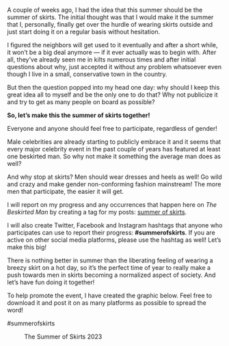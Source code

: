 A couple of weeks ago, I had the idea that this summer should be the summer of skirts. The initial thought was that I would make it the summer that I, personally, finally get over the hurdle of wearing skirts outside and just start doing it on a regular basis without hesitation.

I figured the neighbors will get used to it eventually and after a short while, it won’t be a big deal anymore — if it ever actually was to begin with. After all, they’ve already seen me in kilts numerous times and after initial questions about why, just accepted it without any problem whatsoever even though I live in a small, conservative town in the country.

But then the question popped into my head one day: why should I keep this great idea all to myself and be the only one to do that? Why not publicize it and try to get as many people on board as possible?

****So, let’s make this the summer of skirts together!****

Everyone and anyone should feel free to participate, regardless of gender!

Male celebrities are already starting to publicly embrace it and it seems that every major celebrity event in the past couple of years has featured at least one beskirted man. So why not make it something the average man does as well?

And why stop at skirts? Men should wear dresses and heels as well! Go wild and crazy and make gender non-conforming fashion mainstream! The more men that participate, the easier it will get.

I will report on my progress and any occurrences that happen here on *The Beskirted Man* by creating a tag for my posts: [summer of skirts](https://www.the-beskirted-man.com/tag/summer-of-skirts/).

I will also create Twitter, Facebook and Instagram hashtags that anyone who participates can use to report their progress: **#summerofskirts**. If you are active on other social media platforms, please use the hashtag as well! Let’s make this big!

There is nothing better in summer than the liberating feeling of wearing a breezy skirt on a hot day, so it’s the perfect time of year to really make a push towards men in skirts becoming a normalized aspect of society. And let’s have fun doing it together!

To help promote the event, I have created the graphic below. Feel free to download it and post it on as many platforms as possible to spread the word!

#summerofskirts

<figure><a href="https://i0.wp.com/www.the-beskirted-man.com/wp-content/uploads/2023/06/The-Summer-of-Skirts-2023-social-media.png?ssl=1"><img loading="lazy" decoding="async" src="The-Summer-of-Skirts-2023-social-media.png" alt=""></a><figcaption>The Summer of Skirts 2023</figcaption></figure>